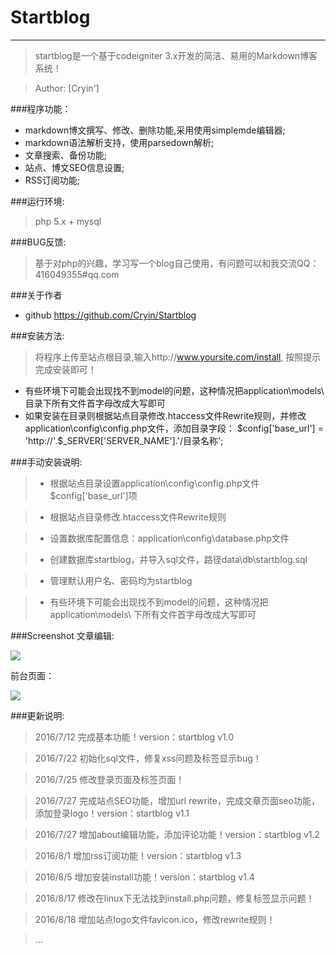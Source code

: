 # Startblog

------

>startblog是一个基于codeigniter 3.x开发的简洁、易用的Markdown博客系统！

>Author: [Cryin']

###程序功能：

* markdown博文撰写、修改、删除功能,采用使用simplemde编辑器;
* markdown语法解析支持，使用parsedown解析;
* 文章搜索、备份功能;
* 站点、博文SEO信息设置;
* RSS订阅功能;

###运行环境:
> php 5.x + mysql

###BUG反馈:

>基于对php的兴趣，学习写一个blog自己使用，有问题可以和我交流QQ：416049355#qq.com

###关于作者

* github https://github.com/Cryin/Startblog

###安装方法:

>将程序上传至站点根目录,输入http://www.yoursite.com/install,  按照提示完成安装即可！

* 有些环境下可能会出现找不到model的问题，这种情况把application\models\ 目录下所有文件首字母改成大写即可
* 如果安装在目录则根据站点目录修改.htaccess文件Rewrite规则，并修改application\config\config.php文件，添加目录字段：
\$config['base_url'] = 'http://'.$_SERVER['SERVER_NAME'].'/目录名称';


###手动安装说明:

> * 根据站点目录设置application\config\config.php文件$config['base_url']项

> * 根据站点目录修改.htaccess文件Rewrite规则

> * 设置数据库配置信息：application\config\database.php文件

> * 创建数据库startblog，并导入sql文件，路径data\db\startblog.sql

> * 管理默认用户名、密码均为startblog

> * 有些环境下可能会出现找不到model的问题，这种情况把application\models\ 下所有文件首字母改成大写即可

###Screenshot
文章编辑:

![](http://i4.piimg.com/567571/2593ba39f83e00d1.png)

前台页面：

![](http://i4.piimg.com/567571/259bca5d799ea672.png)

###更新说明:

>2016/7/12 完成基本功能！version：startblog v1.0

>2016/7/22 初始化sql文件，修复xss问题及标签显示bug！

>2016/7/25 修改登录页面及标签页面！

>2016/7/27 完成站点SEO功能，增加url rewrite，完成文章页面seo功能，添加登录logo！version：startblog v1.1

>2016/7/27 增加about编辑功能，添加评论功能！version：startblog v1.2

>2016/8/1  增加rss订阅功能！version：startblog v1.3

>2016/8/5  增加安装install功能！version：startblog v1.4

>2016/8/17 修改在linux下无法找到install.php问题，修复标签显示问题！

>2016/8/18 增加站点logo文件favicon.ico，修改rewrite规则！

>...

